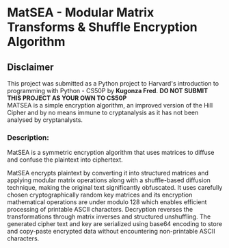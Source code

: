 # MatSEA - Modular Matrix Transforms & Shuffle Encryption Algorithm

## **Disclaimer**  
This project was submitted as a Python project to Harvard's introduction to programming with Python - CS50P by **Kugonza Fred**. **DO NOT SUBMIT THIS PROJECT AS YOUR OWN TO CS50P**  
MATSEA is a simple encryption algorithm, an improved version of the Hill Cipher and by no means immune to cryptanalysis as it has not been analysed by cryptanalysts.

### Description: 
MatSEA is a symmetric encryption algorithm that uses matrices to diffuse and confuse the plaintext into ciphertext.  

MatSEA encrypts plaintext by converting it into structured matrices and applying modular matrix operations along with a shuffle-based diffusion technique, making the original text significantly obfuscated. It uses carefully chosen cryptographically random key matrices and its encryption mathematical operations are under modulo 128 which enables efficient processing of printable ASCII characters. Decryption reverses the transformations through matrix inverses and structured unshuffling. The generated cipher text and key are serialized using base64 encoding to store and copy-paste encrypted data without encountering non-printable ASCII characters.


